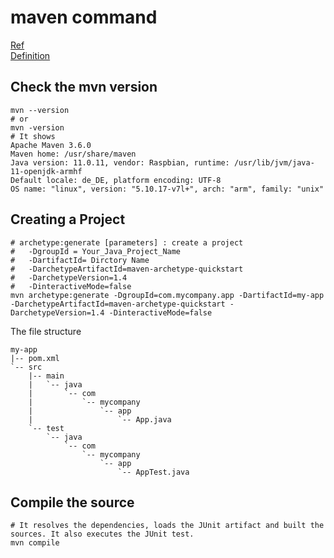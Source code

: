 # maven command    
[Ref](https://maven.apache.org/guides/getting-started/maven-in-five-minutes.html)     
[Definition](https://www.vogella.com/tutorials/ApacheMaven/article.html)  


## Check the mvn version
```console
mvn --version
# or 
mvn -version
# It shows
Apache Maven 3.6.0
Maven home: /usr/share/maven
Java version: 11.0.11, vendor: Raspbian, runtime: /usr/lib/jvm/java-11-openjdk-armhf
Default locale: de_DE, platform encoding: UTF-8
OS name: "linux", version: "5.10.17-v7l+", arch: "arm", family: "unix"
```

## Creating a Project
  
```console
# archetype:generate [parameters] : create a project
#   -DgroupId = Your_Java_Project_Name
#   -DartifactId= Dirctory Name
#   -DarchetypeArtifactId=maven-archetype-quickstart 
#   -DarchetypeVersion=1.4 
#   -DinteractiveMode=false
mvn archetype:generate -DgroupId=com.mycompany.app -DartifactId=my-app -DarchetypeArtifactId=maven-archetype-quickstart -DarchetypeVersion=1.4 -DinteractiveMode=false
```

The file structure 
```
my-app
|-- pom.xml
`-- src
    |-- main
    |   `-- java
    |       `-- com
    |           `-- mycompany
    |               `-- app
    |                   `-- App.java
    `-- test
        `-- java
            `-- com
                `-- mycompany
                    `-- app
                        `-- AppTest.java
```

## Compile the source 

```console
# It resolves the dependencies, loads the JUnit artifact and built the sources. It also executes the JUnit test.
mvn compile
```

